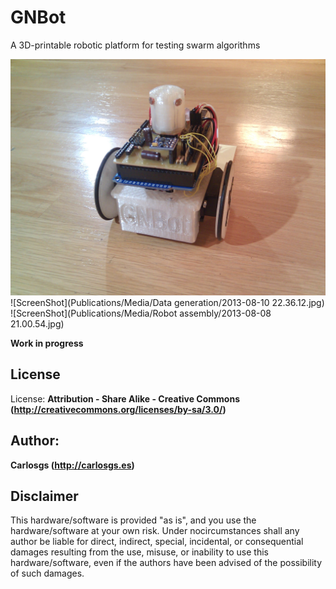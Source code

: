GNBot
=====

A 3D-printable robotic platform for testing swarm algorithms  

![ScreenShot](Publications/Media/GNBot_v1.jpg)  
![ScreenShot](Publications/Media/Data generation/2013-08-10 22.36.12.jpg)  
![ScreenShot](Publications/Media/Robot assembly/2013-08-08 21.00.54.jpg)  

**Work in progress**  

License  
--
License: **Attribution - Share Alike - Creative Commons (<http://creativecommons.org/licenses/by-sa/3.0/>)**  

Author:  
--
**Carlosgs (<http://carlosgs.es>)**  

Disclaimer  
--
This hardware/software is provided "as is", and you use the hardware/software at your own risk. Under nocircumstances shall any author be liable for direct, indirect, special, incidental, or consequential damages resulting from the use, misuse, or inability to use this hardware/software, even if the authors have been advised of the possibility of such damages.  

